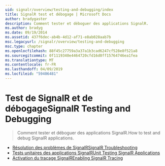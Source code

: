 ```yaml
---
uid: signalr/overview/testing-and-debugging/index
title: SignalR test et débogage | Microsoft Docs
author: bradygaster
description: Comment tester et déboguer des applications SignalR.
ms.author: bradyg
ms.date: 09/19/2014
ms.assetid: 437f6dec-ab4b-4d12-af71-e8ab028aab7b
msc.legacyurl: /signalr/overview/testing-and-debugging
msc.type: chapter
ms.openlocfilehash: 88f45c27759a3a37a1b3cad6247cf528e8f521a8
ms.sourcegitcommit: 0f1119340e4464720cfd16d0ff15764746ea1fea
ms.translationtype: MT
ms.contentlocale: fr-FR
ms.lasthandoff: 04/09/2019
ms.locfileid: "59406481"
---
```

# <a name="signalr-testing-and-debugging"></a><span data-ttu-id="cb37e-103">Test de SignalR et de débogage</span><span class="sxs-lookup"><span data-stu-id="cb37e-103">SignalR Testing and Debugging</span></span>

> <span data-ttu-id="cb37e-104">Comment tester et déboguer des applications SignalR.</span><span class="sxs-lookup"><span data-stu-id="cb37e-104">How to test and debug SignalR applications.</span></span>


- [<span data-ttu-id="cb37e-105">Résolution des problèmes de SignalR</span><span class="sxs-lookup"><span data-stu-id="cb37e-105">SignalR Troubleshooting</span></span>](troubleshooting.md)
- [<span data-ttu-id="cb37e-106">Tests unitaires des applications SignalR</span><span class="sxs-lookup"><span data-stu-id="cb37e-106">Unit Testing SignalR Applications</span></span>](unit-testing-signalr-applications.md)
- [<span data-ttu-id="cb37e-107">Activation du traçage SignalR</span><span class="sxs-lookup"><span data-stu-id="cb37e-107">Enabling SignalR Tracing</span></span>](enabling-signalr-tracing.md)
